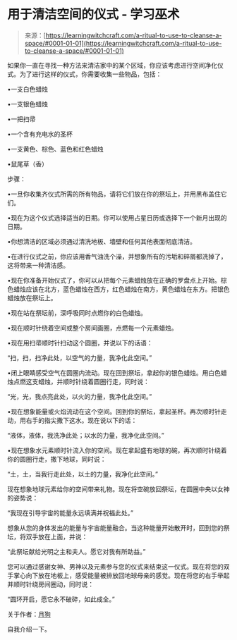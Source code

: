 <!--yml

category: 未分类

date: 2024-06-12 18:16:33

-->

# 用于清洁空间的仪式 - 学习巫术

> 来源：[https://learningwitchcraft.com/a-ritual-to-use-to-cleanse-a-space/#0001-01-01](https://learningwitchcraft.com/a-ritual-to-use-to-cleanse-a-space/#0001-01-01)

如果你一直在寻找一种方法来清洁家中的某个区域，你应该考虑进行空间净化仪式。为了进行这样的仪式，你需要收集一些物品，包括：

•一支白色蜡烛

•一支银色蜡烛

•一把扫帚

•一个含有充电水的圣杯

•一支黄色、棕色、蓝色和红色蜡烛

•鼠尾草（香）

步骤：

•一旦你收集齐仪式所需的所有物品，请将它们放在你的祭坛上，并用黑布盖住它们。

•现在为这个仪式选择适当的日期。你可以使用占星日历或选择下一个新月出现的日期。

•你想清洁的区域必须通过清洗地板、墙壁和任何其他表面彻底清洁。

•在进行仪式之前，你应该用香气油洗个澡，并想象所有的污垢和碎屑都洗掉了，这将带来一种清洁感。

•现在你准备开始仪式了，你可以从把每个元素蜡烛放在正确的罗盘点上开始。棕色蜡烛应该在北方，蓝色蜡烛在西方，红色蜡烛在南方，黄色蜡烛在东方。把银色蜡烛放在祭坛上。

•现在站在祭坛前，深呼吸同时点燃你的白色蜡烛。

•现在顺时针绕着空间或整个房间画圈，点燃每一个元素蜡烛。

•现在用扫帚顺时针扫动这个圆圈，并说以下的话语：

“扫，扫，扫净此处，以空气的力量，我净化此空间。”

•闭上眼睛感受空气在圆圈内流动。现在回到祭坛，拿起你的银色蜡烛。用白色蜡烛点燃这支蜡烛，并顺时针绕着圆圈行走，同时说：

“光，光，我点亮此处，以火的力量，我净化此空间。”

•现在想象能量或火焰流动在这个空间。回到你的祭坛，拿起圣杯。再次顺时针走动，用右手的指尖撒下这水。现在说以下的话：

“液体，液体，我洗净此处；以水的力量，我净化此空间。”

•现在想象水元素顺时针流入你的空间。现在拿起盛有地球的碗，再次顺时针绕着你的圆圈行走，撒下地球，同时说：

“土，土，当我行走此处，以土的力量，我净化此空间。”

现在想象地球元素给你的空间带来礼物。现在将空碗放回祭坛，在圆圈中央以女神的姿势说：

“我现在引导宇宙的能量永远填满并祝福此处。”

想象从您的身体发出的能量与宇宙能量融合。当这种能量开始散开时，回到您的祭坛，将双手放在上面，并说：

“此祭坛献给光明之主和夫人。愿它对我有所助益。”

您可以通过感谢女神、男神以及元素参与您的仪式来结束这一仪式。现在将您的双手掌心向下放在地板上，感受能量被排放回地球母亲的感觉。现在将您的右手举起并顺时针绕房间圈动，同时说：

“圆环开启，愿它永不破碎，如此成全。”

关于作者：[月狗](https://learningwitchcraft.com/profile/?tthayer/)

自我介绍一下。
